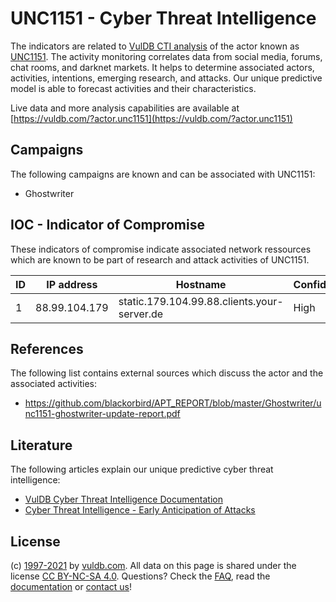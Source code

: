# UNC1151 - Cyber Threat Intelligence

The indicators are related to [VulDB CTI analysis](https://vuldb.com/?doc.cti) of the actor known as [UNC1151](https://vuldb.com/?actor.unc1151). The activity monitoring correlates data from social media, forums, chat rooms, and darknet markets. It helps to determine associated actors, activities, intentions, emerging research, and attacks. Our unique predictive model is able to forecast activities and their characteristics.

Live data and more analysis capabilities are available at [https://vuldb.com/?actor.unc1151](https://vuldb.com/?actor.unc1151)

## Campaigns

The following campaigns are known and can be associated with UNC1151:

* Ghostwriter

## IOC - Indicator of Compromise

These indicators of compromise indicate associated network ressources which are known to be part of research and attack activities of UNC1151.

ID | IP address | Hostname | Confidence
-- | ---------- | -------- | ----------
1 | 88.99.104.179 | static.179.104.99.88.clients.your-server.de | High

## References

The following list contains external sources which discuss the actor and the associated activities:

* https://github.com/blackorbird/APT_REPORT/blob/master/Ghostwriter/unc1151-ghostwriter-update-report.pdf

## Literature

The following articles explain our unique predictive cyber threat intelligence:

* [VulDB Cyber Threat Intelligence Documentation](https://vuldb.com/?doc.cti)
* [Cyber Threat Intelligence - Early Anticipation of Attacks](https://www.scip.ch/en/?labs.20201022)

## License

(c) [1997-2021](https://vuldb.com/?doc.changelog) by [vuldb.com](https://vuldb.com/?doc.about). All data on this page is shared under the license [CC BY-NC-SA 4.0](https://creativecommons.org/licenses/by-nc-sa/4.0/). Questions? Check the [FAQ](https://vuldb.com/?doc.faq), read the [documentation](https://vuldb.com/?doc) or [contact us](https://vuldb.com/?contact)!
